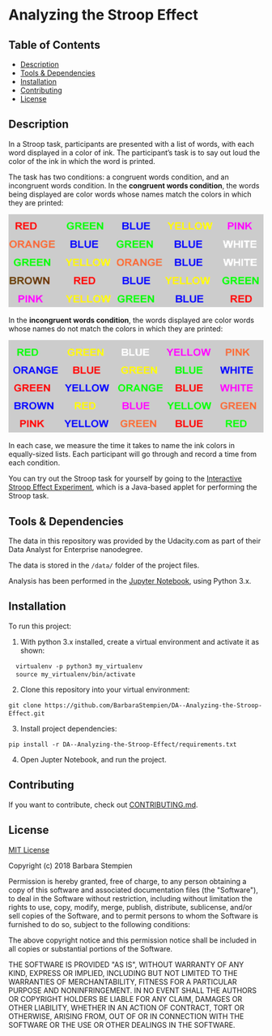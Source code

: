 # Analyzing the Stroop Effect

## Table of Contents

* [Description](#description)
* [Tools & Dependencies](#tools)
* [Installation](#installation)
* [Contributing](#contributing)
* [License](#license)

## Description

In a Stroop task, participants are presented with a list of words, with each word displayed in a color of ink. The participant’s task is to say out loud the color of the ink in which the word is printed. 

The task has two conditions: a congruent words condition, and an incongruent words condition. In the **congruent words condition**, the words being displayed are color words whose names match the colors in which they are printed: 

![Congruent Words](word-set1.png "Congruent Words")

In the **incongruent words condition**, the words displayed are color words whose names do not match the colors in which they are printed:

![Congruent Words](word-set2.png "Congruent Words")

In each case, we measure the time it takes to name the ink colors in equally-sized lists. Each participant will go through and record a time from each condition.

You can try out the Stroop task for yourself by going to the [Interactive Stroop Effect Experiment](https://faculty.washington.edu/chudler/java/ready.html), which is a Java-based applet for performing the Stroop task.


## Tools & Dependencies

The data in this repository was provided by the Udacity.com as part of their Data Analyst for Enterprise nanodegree.

The data is stored in the `/data/` folder of the project files.

Analysis has been performed in the [Jupyter Notebook](http://jupyter.org/), using Python 3.x.  


## Installation

To run this project:
  
1. With python 3.x installed, create a virtual environment and activate it as shown:
  
```shell
  virtualenv -p python3 my_virtualenv
  source my_virtualenv/bin/activate
```
2. Clone this repository into your virtual environment:  

```shell
git clone https://github.com/BarbaraStempien/DA--Analyzing-the-Stroop-Effect.git
```
3. Install project dependencies:  

```shell
pip install -r DA--Analyzing-the-Stroop-Effect/requirements.txt
```
  
4. Open Jupter Notebook, and run the project.

## Contributing

If you want to contribute, check out [CONTRIBUTING.md](CONTRIBUTING.md).

## License

[MIT License](LICENSE)

Copyright (c) 2018 Barbara Stempien

Permission is hereby granted, free of charge, to any person obtaining a copy of this software and associated documentation files (the "Software"), to deal in the Software without restriction, including without limitation the rights to use, copy, modify, merge, publish, distribute, sublicense, and/or sell copies of the Software, and to permit persons to whom the Software is furnished to do so, subject to the following conditions:

The above copyright notice and this permission notice shall be included in all copies or substantial portions of the Software.

THE SOFTWARE IS PROVIDED "AS IS", WITHOUT WARRANTY OF ANY KIND, EXPRESS OR IMPLIED, INCLUDING BUT NOT LIMITED TO THE WARRANTIES OF MERCHANTABILITY, FITNESS FOR A PARTICULAR PURPOSE AND NONINFRINGEMENT. IN NO EVENT SHALL THE AUTHORS OR COPYRIGHT HOLDERS BE LIABLE FOR ANY CLAIM, DAMAGES OR OTHER LIABILITY, WHETHER IN AN ACTION OF CONTRACT, TORT OR OTHERWISE, ARISING FROM, OUT OF OR IN CONNECTION WITH THE SOFTWARE OR THE USE OR OTHER DEALINGS IN THE SOFTWARE.
